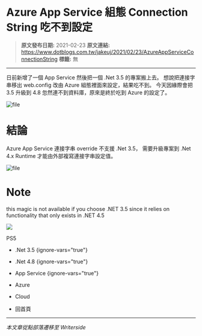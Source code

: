 # Azure App Service 組態 Connection String 吃不到設定

> **原文發布日期:** 2021-02-23
> **原文連結:** https://www.dotblogs.com.tw/jakeuj/2021/02/23/AzureAppServiceConnectionString
> **標籤:** 無

---

日前新增了一個 App Service 然後把一個 .Net 3.5 的專案搬上去。
想說把連接字串移出 web.config 改由 Azure 組態裡面來設定，結果吃不到。
今天因緣際會把 3.5 升級到 4.8 忽然連不到資料庫，原來是終於吃到 Azure 的設定了。

![file](https://dotblogsfile.blob.core.windows.net/user/jakeuj/6bf23d11-9482-4778-a5b5-9ea06e7779e3/1614050835.png)

# 結論

Azure App Service 連接字串 override 不支援 .Net 3.5，
需要升級專案到 .Net 4.x Runtime 才能由外部複寫連接字串設定值。

![file](https://dotblogsfile.blob.core.windows.net/user/jakeuj/6bf23d11-9482-4778-a5b5-9ea06e7779e3/1614050817.png)

# Note

this magic is not available if you choose .NET 3.5 since it relies on functionality that only exists in .NET 4.5

![](https://card.psnprofiles.com/1/jakeuj.png)

PS5

* .Net 3.5
{ignore-vars="true"}
* .Net 4.8
{ignore-vars="true"}
* App Service
{ignore-vars="true"}
* Azure
* Cloud

* 回首頁

---

*本文章從點部落遷移至 Writerside*
